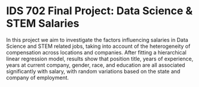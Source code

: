 # IDS 702 Final Project: Data Science & STEM Salaries

In this project we aim to investigate the factors influencing salaries in Data Science and STEM related jobs, taking into account of the heterogeneity of compensation across locations and companies. After fitting a hierarchical linear regression model, results show that position title, years of experience, years at current company, gender, race, and education are all associated significantly with salary, with random variations based on the state and company of employment. 
